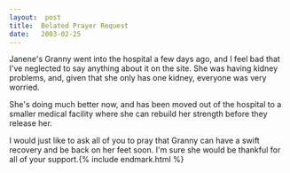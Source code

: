 ```yaml
---
layout:  post
title:  Belated Prayer Request
date:   2003-02-25
---
```


Janene's Granny went into the hospital a few days ago, and I feel bad that I've neglected to say anything about it on the site. She was having kidney problems, and, given that she only has one kidney, everyone was very worried.

She's doing much better now, and has been moved out of the hospital to a smaller medical facility where she can rebuild her strength before they release her.

I would just like to ask all of you to pray that Granny can have a swift recovery and be back on her feet soon. I'm sure she would be thankful for all of your support.{% include endmark.html %}